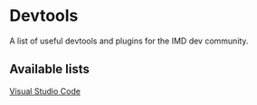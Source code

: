 # Devtools

A list of useful devtools and plugins for the IMD dev community.

## Available lists

[Visual Studio Code](visual_studio_code.md)